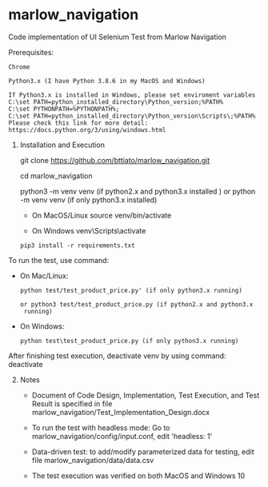 # marlow_navigation

Code implementation of UI Selenium Test from Marlow Navigation

Prerequisites:

    Chrome
    
    Python3.x (I have Python 3.8.6 in my MacOS and Windows)
 
    If Python3.x is installed in Windows, please set enviroment variables 
    C:\set PATH=python_installed_directory\Python_version;%PATH%
    C:\set PYTHONPATH=%PYTHONPATH%;
    C:\set PATH=python_installed_directory\Python_version\Scripts\;%PATH%
    Please check this link for more detail: https://docs.python.org/3/using/windows.html    
    
1. Installation and Execution

      git clone https://github.com/bttiato/marlow_navigation.git

      cd marlow_navigation
      
      python3 -m venv venv (if python2.x and python3.x installed ) 
      or python -m venv venv (if only python3.x installed)
      
      - On MacOS/Linux
            source venv/bin/activate 
                   
      - On Windows
            venv\Scripts\activate 

       pip3 install -r requirements.txt

  To run the test, use command:
  
  - On Mac/Linux:
  
        python test/test_product_price.py' (if only python3.x running)
        
        or python3 test/test_product_price.py (if python2.x and python3.x
         running)
         
  - On Windows:
  
        python test\test_product_price.py (if only python3.x running)

After finishing test execution, deactivate venv by using command: deactivate

2. Notes

    - Document of Code Design, Implementation, Test Execution, and  Test Result is specified in file marlow_navigation/Test_Implementation_Design.docx

    - To run the test with headless mode: Go to marlow_navigation/config/input.conf, edit 'headless: 1'

    - Data-driven test: to add/modify parameterized data for testing, edit file marlow_navigation/data/data.csv

    - The test execution was verified on both MacOS and Windows 10

